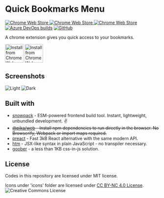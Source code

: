 # Quick Bookmarks Menu
[![Chrome Web Store](https://img.shields.io/chrome-web-store/v/fkemipdcgbeknabedhecepcebhlnlhbf?logo=google%20chrome)
![Chrome Web Store](https://img.shields.io/chrome-web-store/stars/fkemipdcgbeknabedhecepcebhlnlhbf)
![Chrome Web Store](https://img.shields.io/chrome-web-store/users/fkemipdcgbeknabedhecepcebhlnlhbf)](https://chrome.google.com/webstore/detail/quick-bookmarks-menu/fkemipdcgbeknabedhecepcebhlnlhbf)
[![Azure DevOps builds](https://img.shields.io/azure-devops/build/Flyhaozi-Dev/a40e53c3-b630-4a3a-ab4f-e08280d26c0d/5?logo=azure%20pipelines)](https://dev.azure.com/Flyhaozi-Dev/Quick%20Bookmarks%20Menu/_build/latest?definitionId=5&branchName=master)
[![GitHub](https://img.shields.io/github/license/flyhaozi/Quick-Bookmarks-Menu)](https://github.com/flyhaozi/Quick-Bookmarks-Menu/blob/master/LICENSE)

A chrome extension gives you quick access to your bookmarks. 

[<img src="https://flyhaozi.com/icons/chrome-web-store.svg" alt="Install from Chrome Web Store" height="60" />](https://chrome.google.com/webstore/detail/quick-bookmarks-menu/fkemipdcgbeknabedhecepcebhlnlhbf)
[<img src="https://flyhaozi.com/icons/microsoft-store.svg" alt="Install from Chrome Web Store" height="60" />](https://microsoftedge.microsoft.com/addons/detail/quick-bookmarks-menu/nipmnpfdiiloiegpkodghkbgnhedgmhj)

## Screenshots
![Light](https://lh3.googleusercontent.com/O-jZF-Bg6TkAfGoNPfIjABI4wdhc4CJ2JbCUC1dHAE60z0D5XMdmhlhWeQnHNlFSvJn9xw5cvJkPpW5W78YLUC3twf8=w640-h400-e365-rj-sc0x00ffffff)
![Dark](https://lh3.googleusercontent.com/RbMF6DQz3eLdXV-VVMuTI4H58CgF3tI2ozR5BV0sy63Sbew9I2er2SSPLbcGxDxgCQHiuqX2ig0m16GQdrWrx3SLMg=w640-h400-e365-rj-sc0x00ffffff)

## Built with
- [snowpack](https://github.com/snowpackjs/snowpack) - ESM-powered frontend build tool. Instant, lightweight, unbundled development. ✌️
- <s>[@pika/web](https://github.com/pikapkg/web) - Install npm dependencies to run directly in the browser. No Browserify, Webpack or import maps required. </s>
- [preact](https://github.com/preactjs/preact) - Fast 3kB React alternative with the same modern API. 
- [htm](https://github.com/developit/htm) -  JSX-like syntax in plain JavaScript - no transpiler necessary.
- [goober](https://github.com/cristianbote/goober) - a less than 1KB css-in-js solution.
## License
Codes in this repository are licensed under MIT license.

Icons under 'icons' folder are licensed under [CC BY-NC 4.0 License](http://creativecommons.org/licenses/by-nc/4.0/). ![Creative Commons License](https://i.creativecommons.org/l/by-nc/4.0/80x15.png)
